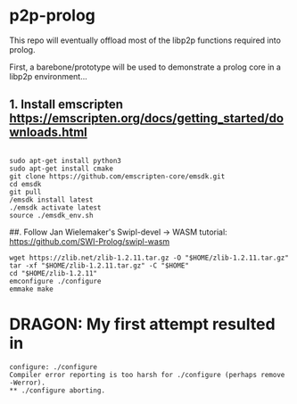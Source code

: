 # p2p-prolog

This repo will eventually offload most of the libp2p functions required into prolog.

First, a barebone/prototype will be used to demonstrate a prolog core in a libp2p environment...

## 1. Install emscripten <https://emscripten.org/docs/getting_started/downloads.html>

```

sudo apt-get install python3
sudo apt-get install cmake
git clone https://github.com/emscripten-core/emsdk.git
cd emsdk
git pull
/emsdk install latest
./emsdk activate latest
source ./emsdk_env.sh
```

##. Follow Jan Wielemaker's Swipl-devel -> WASM tutorial: <https://github.com/SWI-Prolog/swipl-wasm>


```
wget https://zlib.net/zlib-1.2.11.tar.gz -O "$HOME/zlib-1.2.11.tar.gz"
tar -xf "$HOME/zlib-1.2.11.tar.gz" -C "$HOME"
cd "$HOME/zlib-1.2.11"
emconfigure ./configure
emmake make
```


# DRAGON: My first attempt resulted in
```
configure: ./configure
Compiler error reporting is too harsh for ./configure (perhaps remove -Werror).
** ./configure aborting.
```


